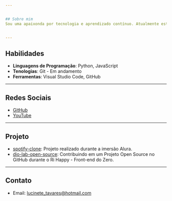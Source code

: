 ```yaml
---


## Sobre mim
Sou uma apaixonda por tecnologia e aprendizado contínuo. Atualmente estou em busca de oportunidades para me desenvolver e aplicar meus conhecimentos.


---
```



## Habilidades

- **Linguagens de Programação**: Python, JavaScript
- **Tenologias**: Git - Em andamento
- **Ferramentas**: Visual Studio Code, GitHub


---


## Redes Sociais
- [GitHub](https://github.com/Lucinete-Tavares)
- [YouTube](https://www.youtube.com/@c.carttler)


---


## Projeto
- [spotify-clone](https://github.com/Lucinete-Tavares/spotfy-clone): Projeto realizado durante a imersão Alura.
- [dio-lab-open-source](https://github.com/Lucinete-Tavares/dio-lab-open-source): Contribuindo em um Projeto Open Source no GitHub durante o Ri Happy - Front-end do Zero.



---


## Contato
- Email: lucinete_tavares@hotmail.com

